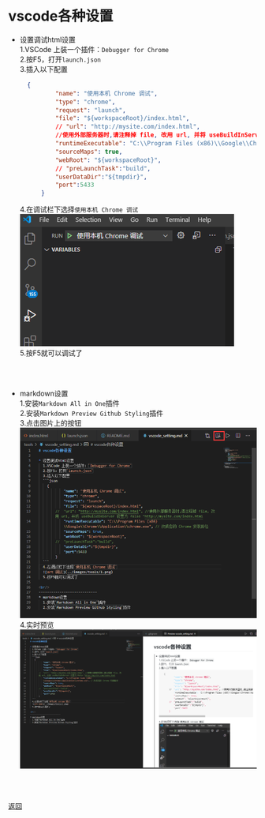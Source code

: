# vscode各种设置  

* 设置调试html设置  
  1.VSCode 上装一个插件：`Debugger for Chrome`  
  2.按F5，打开`launch.json`  
  3.插入以下配置  
  ```json
    {
            "name": "使用本机 Chrome 调试",
            "type": "chrome",
            "request": "launch",
            "file": "${workspaceRoot}/index.html",
            // "url": "http://mysite.com/index.html", 
            //使用外部服务器时,请注释掉 file, 改用 url, 并将 useBuildInServer 设置为 false
            "runtimeExecutable": "C:\\Program Files (x86)\\Google\\Chrome\\Application\\chrome.exe", // 改成您的 Chrome 安装路径
            "sourceMaps": true,
            "webRoot": "${workspaceRoot}",
            // "preLaunchTask":"build",
            "userDataDir":"${tmpdir}",
            "port":5433
        }
  ```  
  4.在调试栏下选择`使用本机 Chrome 调试`  
  ![调试](../images/tools/1.png "可选标题")  
  5.按F5就可以调试了  
     
<br/>  
<br/>  

* markdown设置  
  1.安装`Markdown All in One`插件  
  2.安装`Markdown Preview Github Styling`插件  
  3.点击图片上的按钮  
  ![预览按钮](../images/tools/2.png)  
  4.实时预览  
  ![预览](../images/tools/3.png)  
  
<br/>  
<br/>  

[返回](../home.md)